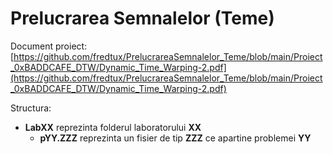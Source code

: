 # Prelucrarea Semnalelor (Teme)
Document proiect: [https://github.com/fredtux/PrelucrareaSemnalelor_Teme/blob/main/Proiect_0xBADDCAFE_DTW/Dynamic_Time_Warping-2.pdf](https://github.com/fredtux/PrelucrareaSemnalelor_Teme/blob/main/Proiect_0xBADDCAFE_DTW/Dynamic_Time_Warping-2.pdf)

Structura:
- **LabXX** reprezinta folderul laboratorului **XX**
  - **pYY.ZZZ** reprezinta un fisier de tip **ZZZ** ce apartine problemei **YY**
